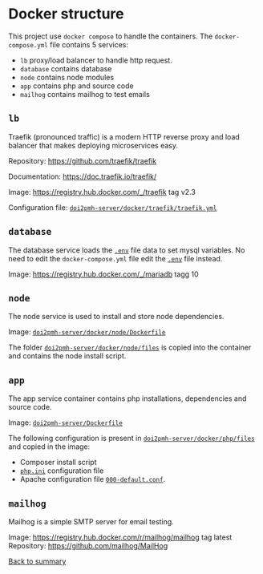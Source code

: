 # Docker structure
This project use `docker compose` to handle the containers.
The `docker-compose.yml` file contains 5 services:
* `lb` proxy/load balancer to handle http request.
* `database` contains database
* `node` contains node modules
* `app` contains php and source code
* `mailhog` contains mailhog to test emails

## `lb`
Traefik (pronounced traffic) is a modern HTTP reverse proxy and load balancer that makes deploying microservices easy.

Repository: https://github.com/traefik/traefik

Documentation: https://doc.traefik.io/traefik/

Image: https://registry.hub.docker.com/_/traefik tag v2.3

Configuration file: [`doi2pmh-server/docker/traefik/traefik.yml`](../docker/traefik/traefik.yml)


## `database`
The database service loads the [`.env`](../.env) file data to set mysql variables.
No need to edit the `docker-compose.yml` file edit the [`.env`](../.env) file instead.

Image: https://registry.hub.docker.com/_/mariadb tagg 10

## `node`
The node service is used to install and store node dependencies.

Image: [`doi2pmh-server/docker/node/Dockerfile`](../docker/node/Dockerfile)

The folder [`doi2pmh-server/docker/node/files`](../docker/node/files) is copied into the container and contains the node install script.

## `app`
The app service container contains php installations, dependencies and source code.

Image: [`doi2pmh-server/Dockerfile`](../Dockerfile)

The following configuration is present in [`doi2pmh-server/docker/php/files`](../docker/php/files) and copied in the image:
* Composer install script
* [`php.ini`](../docker/php/files/usr/local/etc/php/conf.d/php.ini) configuration file
* Apache configuration file [`000-default.conf`](../docker/php/files/etc/apache2/sites-enabled/000-default.conf).

## `mailhog`

Mailhog is a simple SMTP server for email testing.

Image: https://registry.hub.docker.com/r/mailhog/mailhog tag latest
Repository: https://github.com/mailhog/MailHog

[Back to summary](./00-summary.md)




